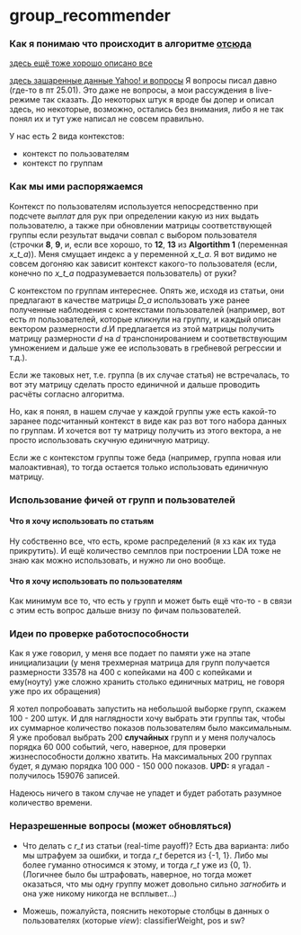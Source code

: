 # group_recommender
### Как я понимаю что происходит в алгоритме [отсюда](https://arxiv.org/pdf/1003.0146.pdf)
[здесь ещё тоже хорошо описано все](http://john-maxwell.com/post/2017-03-17/)

[здесь зашаренные данные Yahoo! и вопросы](https://drive.google.com/drive/u/0/folders/1bIyBK46vWbA93lGapWnR8mv0B1gHQaNQ)
Я вопросы писал давно (где-то в пт 25.01). Это даже не вопросы, а мои рассуждения в live-режиме так сказать. До некоторых штук я вроде бы допер и описал здесь, но некоторые, возможно, остались без внимания, либо я не так понял их и тут уже написал не совсем правильно.

У нас есть 2 вида контекстов:
* контекст по пользователям
* контекст по группам 

### Как мы ими распоряжаемся

Контекст по пользователям используется непосредственно при подсчете *выплат* для рук при определении какую из них выдать пользователю, а также при обновлении матрицы соответствующей группы если результат выдачи совпал с выбором пользователя (строчки **8**, **9**, и, если все хорошо, то **12**, **13** из **Algortithm 1** (переменная *x_t_a*)). Меня смущает индекс а у переменной *x_t_a*. Я вот видимо не совсем догоняю как зависит контекст какого-то пользователя (если, конечно по *x_t_a* подразумевается пользователь) от руки?

С контекстом по группам интереснее. Опять же, исходя из статьи, они предлагают в качестве матрицы *D_a* использовать уже ранее полученные наблюдения с контекстами пользователей (например, вот есть *m* пользователей, которые кликнули на группу, и каждый описан вектором размерности *d*.И предлагается из этой матрицы получить матрицу размерности *d* на *d* транспонированием и соответвствующим умножением и дальше уже ее использовать в гребневой регрессии и т.д.).

Если же таковых нет, т.е. группа (в их случае статья) не встречалась, то вот эту матрицу сделать просто единичной и дальше проводить расчёты согласно алгоритма. 

Но, как я понял, в нашем случае у каждой группы уже есть какой-то заранее подсчитанный контекст в виде как раз вот того набора данных по группам. И хочется вот ту матрицу получить из этого вектора, а не просто использовать скучную единичную матрицу. 

Если же с контекстом группы тоже беда (например, группа новая или малоактивная), то тогда остается только использовать единичную матрицу.

### Использование фичей от групп и пользователей

#### Что я хочу использовать по статьям

Ну собственно все, что есть, кроме распределений (я хз как их туда прикрутить). И  ещё количество семплов при построении LDA тоже не знаю как можно использовать, и нужно ли оно вообще.

#### Что я хочу использовать по пользователям 

Как минимум все то, что есть у групп и может быть ещё что-то - в связи с этим есть вопрос дальше внизу по фичам пользователей.

### Идеи по проверке работоспособности

Как я уже говорил, у меня все подает по памяти уже на этапе инициализации (у меня трехмерная матрица для групп получается размерности 33578 на 400 с копейками на 400 с копейками и ему(ноуту) уже сложно хранить столько единичных матриц, не говоря уже про их обращения)

Я хотел попробоавать запустить на небольшой выборке групп, скажем 100 - 200 штук. И для наглядности хочу выбрать эти группы так, чтобы их суммарное количество показов пользователям было максимальным. Я уже пробовал выбрать 200 **случайных** групп и у меня получалось порядка 60 000 событий, чего, наверное, для проверки жизнеспособности должно хватить. На максимальных 200 группах будет, я думаю порядка 100 000 - 150 000 показов.
**UPD:** я угадал - получилось 159076 записей.

Надеюсь ничего в таком случае не упадет и будет работать разумное количество времени.


### Неразрешенные вопросы (может обновляться)

* Что делать с *r_t* из статьи (real-time payoff)? Есть два варианта: либо мы штрафуем за ошибки, и тогда *r_t* берется из {-1, 1}. Либо мы более гуманно относимся к этому, и тогда *r_t* уже из {0, 1}. (Логичнее было бы штрафовать, наверное, но тогда может оказаться, что мы одну группу может довольно сильно *загнобить* и она уже никому никогда не всплывет...)

* Можешь, пожалуйста, пояснить некоторые столбцы в данных о пользователях (которые *view*): classifierWeight, pos и sw?
